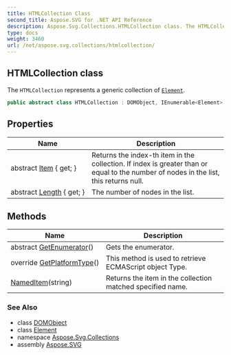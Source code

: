 ```yaml
---
title: HTMLCollection Class
second_title: Aspose.SVG for .NET API Reference
description: Aspose.Svg.Collections.HTMLCollection class. The HTMLCollection represents a generic collection of Element
type: docs
weight: 3460
url: /net/aspose.svg.collections/htmlcollection/
---
```

## HTMLCollection class

The `HTMLCollection` represents a generic collection of [`Element`](../../aspose.svg.dom/element/).

```csharp
public abstract class HTMLCollection : DOMObject, IEnumerable<Element>
```

## Properties

| Name | Description |
| --- | --- |
| abstract [Item](../../aspose.svg.collections/htmlcollection/item/) { get; } | Returns the index-th item in the collection. If index is greater than or equal to the number of nodes in the list, this returns null. |
| abstract [Length](../../aspose.svg.collections/htmlcollection/length/) { get; } | The number of nodes in the list. |

## Methods

| Name | Description |
| --- | --- |
| abstract [GetEnumerator](../../aspose.svg.collections/htmlcollection/getenumerator/)() | Gets the enumerator. |
| override [GetPlatformType](../../aspose.svg.collections/htmlcollection/getplatformtype/)() | This method is used to retrieve ECMAScript object Type. |
| [NamedItem](../../aspose.svg.collections/htmlcollection/nameditem/)(string) | Returns the item in the collection matched specified name. |

### See Also

* class [DOMObject](../../aspose.svg.dom/domobject/)
* class [Element](../../aspose.svg.dom/element/)
* namespace [Aspose.Svg.Collections](../../aspose.svg.collections/)
* assembly [Aspose.SVG](../../)

